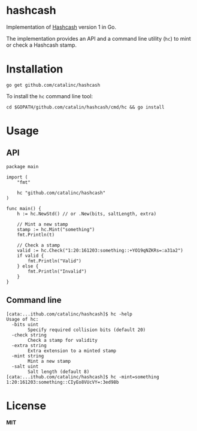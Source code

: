 # hashcash

Implementation of [Hashcash](https://en.wikipedia.org/wiki/Hashcash) version 1 in Go.

The implementation provides an API and a command line utility (`hc`) to mint or check a Hashcash stamp.

# Installation

`go get github.com/catalinc/hashcash`

To install the `hc` command line tool:

`cd $GOPATH/github.com/catalin/hashcash/cmd/hc && go install`

# Usage

## API

```
package main

import (
    "fmt"

    hc "github.com/catalinc/hashcash"
) 
 
func main() {
    h := hc.NewStd() // or .New(bits, saltLength, extra)
    
    // Mint a new stamp
    stamp := hc.Mint("something")
    fmt.Println(t)

    // Check a stamp
    valid := hc.Check("1:20:161203:something::+YO19qNZKRs=:a31a2")
    if valid {
        fmt.Println("Valid")
    } else {
        fmt.Println("Invalid")
    }
}
```

## Command line

```
[cata:...ithub.com/catalinc/hashcash]$ hc -help 
Usage of hc:
  -bits uint
    	Specify required collision bits (default 20)
  -check string
    	Check a stamp for validity
  -extra string
    	Extra extension to a minted stamp
  -mint string
    	Mint a new stamp
  -salt uint
    	Salt length (default 8)
[cata:...ithub.com/catalinc/hashcash]$ hc -mint=something
1:20:161203:something::CIyEo8VUcVY=:3ed98b
```

# License

**MIT**


